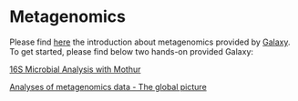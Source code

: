 # Metagenomics

Please find [here](https://galaxyproject.github.io/training-material/topics/metagenomics/slides/introduction.html#1) the introduction about metagenomics provided by [Galaxy](https://galaxyproject.github.io/training-material/).
To get started, please find below two hands-on provided Galaxy:

[16S Microbial Analysis with Mothur](https://galaxyproject.github.io/training-material/topics/metagenomics/tutorials/mothur-miseq-sop/tutorial.html)

[Analyses of metagenomics data - The global picture](https://galaxyproject.github.io/training-material/topics/metagenomics/tutorials/general-tutorial/tutorial.html)

